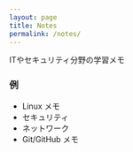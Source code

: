 ```yaml
---
layout: page
title: Notes
permalink: /notes/
---
```


ITやセキュリティ分野の学習メモ

### 例
- Linux メモ
- セキュリティ
- ネットワーク
- Git/GitHub メモ
